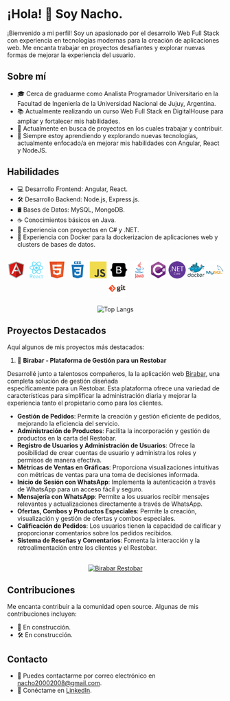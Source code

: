 # ¡Hola! 👋 Soy Nacho.
¡Bienvenido a mi perfil! Soy un apasionado por el desarrollo Web Full Stack con experiencia en tecnologías modernas para la creación de aplicaciones web. Me encanta trabajar en proyectos desafiantes y explorar nuevas formas de mejorar la experiencia del usuario.

## Sobre mí

- 🎓 Cerca de graduarme como Analista Programador Universitario en la Facultad de Ingeniería de la Universidad Nacional de Jujuy, Argentina.
- 📚 Actualmente realizando un curso Web Full Stack en DigitalHouse para ampliar y fortalecer mis habilidades.
- 💼 Actualmente en busca de proyectos en los cuales trabajar y contribuir.
- 🌱 Siempre estoy aprendiendo y explorando nuevas tecnologías, actualmente enfocado/a en mejorar mis habilidades con Angular, React y NodeJS. 

## Habilidades

- 💻 Desarrollo Frontend: Angular, React.
- 🛠️ Desarrollo Backend: Node.js, Express.js.
- 🛢️ Bases de Datos: MySQL, MongoDB.
- ☕ Conocimientos básicos en Java.
- 🎯 Experiencia con proyectos en C# y .NET.
- 🐳 Experiencia con Docker para la dockerizacion de aplicaciones web y clusters de bases de datos.

<br>

<div align="center">
    <div>
        <img src="https://github.com/devicons/devicon/blob/master/icons/angularjs/angularjs-original.svg" title="Angular" alt="Angular" width="40" height="40"/>&nbsp;
        <img src="https://github.com/devicons/devicon/blob/master/icons/react/react-original-wordmark.svg" title="React" alt="React" width="40" height="40"/>&nbsp;
        <img src="https://github.com/devicons/devicon/blob/master/icons/html5/html5-original.svg" title="HTML5" alt="HTML" width="40" height="40"/>&nbsp;
        <img src="https://github.com/devicons/devicon/blob/master/icons/css3/css3-plain-wordmark.svg"  title="CSS3" alt="CSS" width="40" height="40"/>&nbsp;
        <img src="https://github.com/devicons/devicon/blob/master/icons/javascript/javascript-original.svg" title="JavaScript" alt="JavaScript" width="40"height="40"/>&nbsp;
        <img src="https://github.com/devicons/devicon/blob/master/icons/bootstrap/bootstrap-plain.svg" title="Bootstrap" alt="Bootstrap" width="40" height="40"/>&nbsp;
        <img src="https://github.com/devicons/devicon/blob/master/icons/java/java-original-wordmark.svg" title="Java" alt="Java" width="40" height="40"/>
        <img src="https://github.com/devicons/devicon/blob/master/icons/csharp/csharp-original.svg" title="C#" alt="C#" width="40" height="40"/>
        <img src="https://github.com/devicons/devicon/blob/master/icons/dotnetcore/dotnetcore-original.svg" title=".NET" alt=".NET" width="40" height="40"/>
        <img src="https://github.com/devicons/devicon/blob/master/icons/docker/docker-original-wordmark.svg" title="Docker" alt="Docker" width="40" height="40"/>
        <img src="https://github.com/devicons/devicon/blob/master/icons/mysql/mysql-original-wordmark.svg" title="MySQL"  alt="MySQL" width="40" height="40"/>&nbsp;
        <img src="https://github.com/devicons/devicon/blob/master/icons/git/git-original-wordmark.svg" title="Git" alt="Git" width="40" height="40"/>
    </div>
</div>

<br>

<div align="center">
    <img src="https://github-readme-stats.vercel.app/api/top-langs/?username=nachopad&theme=tokyonight" alt="Top Langs">
</div>

## Proyectos Destacados

Aquí algunos de mis proyectos más destacados:

1. 🚀 **Birabar - Plataforma de Gestión para un Restobar**

  Desarrollé junto a talentosos compañeros, la la aplicación web [Birabar](https://birabar-frontend.onrender.com/principal), una completa solución de gestión diseñada     
  específicamente para un Restobar. Esta plataforma ofrece una variedad de características para simplificar la administración diaria y mejorar la experiencia tanto el 
  propietario como para los clientes.

   - **Gestión de Pedidos**: Permite la creación y gestión eficiente de pedidos, mejorando la eficiencia del servicio.
   - **Administración de Productos**: Facilita la incorporación y gestión de productos en la carta del Restobar.
   - **Registro de Usuarios y Administración de Usuarios**: Ofrece la posibilidad de crear cuentas de usuario y administra los roles y permisos de manera efectiva.
   - **Métricas de Ventas en Gráficas**: Proporciona visualizaciones intuitivas con métricas de ventas para una toma de decisiones informada.
   - **Inicio de Sesión con WhatsApp**: Implementa la autenticación a través de WhatsApp para un acceso fácil y seguro.
   - **Mensajería con WhatsApp**: Permite a los usuarios recibir mensajes relevantes y actualizaciones directamente a través de WhatsApp.
   - **Ofertas, Combos y Productos Especiales**: Permite la creación, visualización y gestión de ofertas y combos especiales.
   - **Calificación de Pedidos**: Los usuarios tienen la capacidad de calificar y proporcionar comentarios sobre los pedidos recibidos.
   - **Sistema de Reseñas y Comentarios**: Fomenta la interacción y la retroalimentación entre los clientes y el Restobar.

<br>

<div align="center">
    <a href="https://github.com/nachopad/birabar-restobar">
        <img src="https://github-readme-stats.vercel.app/api/pin/?username=nachopad&repo=birabar-restobar&theme=tokyonight" alt="Birabar Restobar">
    </a>
</div>

## Contribuciones

Me encanta contribuir a la comunidad open source. Algunas de mis contribuciones incluyen:

- 🌟 En construcción.
- 🛠️ En construcción.

## Contacto

- 📧 Puedes contactarme por correo electrónico en nacho20002008@gmail.com.
- 💼 Conéctame en [LinkedIn](https://www.linkedin.com/in/ignacio-padilla/).


